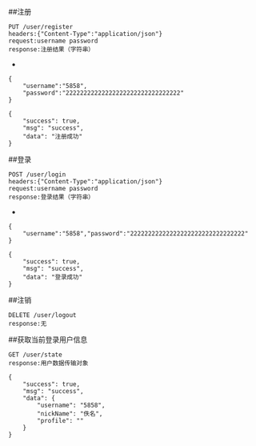 

##注册
```text
PUT /user/register
headers:{"Content-Type":"application/json"}
request:username password
response:注册结果（字符串）
```
-
```text
{
	"username":"5858",
	"password":"22222222222222222222222222222222"
}
```
```text
{
    "success": true,
    "msg": "success",
    "data": "注册成功"
}
```
##登录
```text
POST /user/login
headers:{"Content-Type":"application/json"}
request:username password
response:登录结果（字符串）
```
-
```text
{
	"username":"5858","password":"22222222222222222222222222222222"
}
```
```text
{
    "success": true,
    "msg": "success",
    "data": "登录成功"
}
```
##注销
```text
DELETE /user/logout
response:无
```
##获取当前登录用户信息
```text
GET /user/state
response:用户数据传输对象
```
```text
{
    "success": true,
    "msg": "success",
    "data": {
        "username": "5858",
        "nickName": "佚名",
        "profile": ""
    }
}
```




